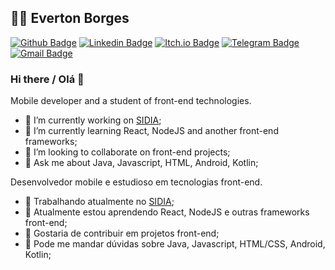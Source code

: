 ## :man_technologist: Everton Borges

[![Github Badge](https://img.shields.io/badge/-Github-000?style=flat-square&logo=Github&logoColor=white&link=https://github.com/EvertonBorges)](https://github.com/EvertonBorges)
[![Linkedin Badge](https://img.shields.io/badge/-LinkedIn-blue?style=flat-square&logo=Linkedin&logoColor=white&link=https://www.linkedin.com/in/everton-soares-borges/)](https://www.linkedin.com/in/everton-soares-borges/)
[![Itch.io Badge](https://img.shields.io/badge/-itch.io-orange?style=flat-square&logo=itch.io&logoColor=white&link=https://www.linkedin.com/in/everton-soares-borges/)](https://evertonborges.itch.io/)
[![Telegram Badge](https://img.shields.io/badge/-Telegram-1ca0f1?style=flat-square&labelColor=1ca0f1&logo=telegram&logoColor=white&link=https://t.me/EvertonBorges)](https://t.me/EvertonBorges)
[![Gmail Badge](https://img.shields.io/badge/-Gmail-c14438?style=flat-square&logo=Gmail&logoColor=white&link=mailto:evertonsoaresborges@gmail.com)](mailto:evertonsoaresborges@gmail.com)

### Hi there / Olá 👋

Mobile developer and a student of front-end technologies.

- 🔭 I’m currently working on [SIDIA](https://www.sidia.com/);
- 🌱 I’m currently learning React, NodeJS and another front-end frameworks;
- 👯 I’m looking to collaborate on front-end projects;
- 💬 Ask me about Java, Javascript, HTML, Android, Kotlin;

Desenvolvedor mobile e estudioso em tecnologias front-end.

- 🔭 Trabalhando atualmente no [SIDIA](https://www.sidia.com/);
- 🌱 Atualmente estou aprendendo React, NodeJS e outras frameworks front-end;
- 👯 Gostaria de contribuir em projetos front-end;
- 💬 Pode me mandar dúvidas sobre Java, Javascript, HTML/CSS, Android, Kotlin;
